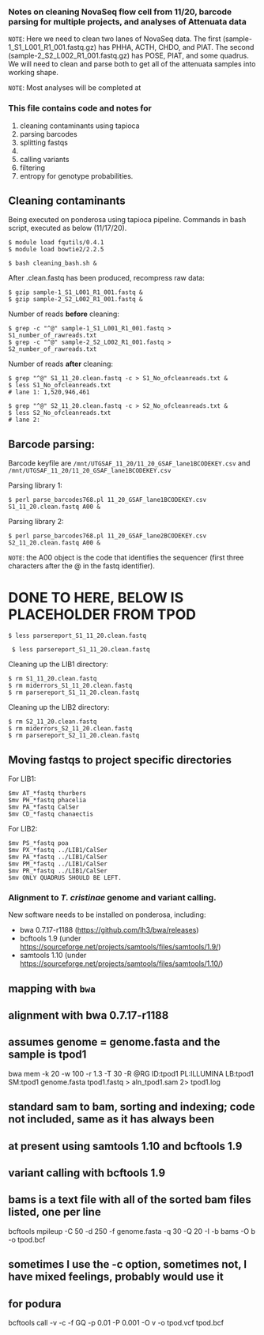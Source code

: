 ### Notes on cleaning NovaSeq flow cell from 11/20, barcode parsing for multiple projects, and analyses of Attenuata data 


`NOTE`: Here we need to clean two lanes of NovaSeq data. The first (sample-1_S1_L001_R1_001.fastq.gz) has PHHA, ACTH, CHDO, and PIAT. The second (sample-2_S2_L002_R1_001.fastq.gz) has POSE, PIAT, and some quadrus. We will need to clean and parse both to get all of the attenuata samples into working shape. 

`NOTE`: Most analyses will be completed at 

### This file contains code and notes for
1) cleaning contaminants using tapioca
2) parsing barcodes
3) splitting fastqs 
4) 
5) calling variants
6) filtering
7) entropy for genotype probabilities.

## Cleaning contaminants

Being executed on ponderosa using tapioca pipeline. Commands in bash script, executed as below (11/17/20).

    $ module load fqutils/0.4.1
    $ module load bowtie2/2.2.5
    
    $ bash cleaning_bash.sh &


After .clean.fastq has been produced, recompress raw data:

    $ gzip sample-1_S1_L001_R1_001.fastq &
    $ gzip sample-2_S2_L002_R1_001.fastq &


Number of reads **before** cleaning:

    $ grep -c "^@" sample-1_S1_L001_R1_001.fastq > S1_number_of_rawreads.txt
    $ grep -c "^@" sample-2_S2_L002_R1_001.fastq > S2_number_of_rawreads.txt
    
Number of reads **after** cleaning:

    $ grep "^@" S1_11_20.clean.fastq -c > S1_No_ofcleanreads.txt &
    $ less S1_No_ofcleanreads.txt
    # lane 1: 1,520,946,461

    $ grep "^@" S2_11_20.clean.fastq -c > S2_No_ofcleanreads.txt &
    $ less S2_No_ofcleanreads.txt
    # lane 2: 


## Barcode parsing:

Barcode keyfile are `/mnt/UTGSAF_11_20/11_20_GSAF_lane1BCODEKEY.csv` and `/mnt/UTGSAF_11_20/11_20_GSAF_lane1BCODEKEY.csv`

Parsing library 1:

    $ perl parse_barcodes768.pl 11_20_GSAF_lane1BCODEKEY.csv S1_11_20.clean.fastq A00 &

Parsing library 2:

    $ perl parse_barcodes768.pl 11_20_GSAF_lane2BCODEKEY.csv S2_11_20.clean.fastq A00 &

`NOTE`: the A00 object is the code that identifies the sequencer (first three characters after the @ in the fastq identifier).

# DONE TO HERE, BELOW IS PLACEHOLDER FROM TPOD

    $ less parsereport_S1_11_20.clean.fastq
 
     $ less parsereport_S1_11_20.clean.fastq

          
Cleaning up the LIB1 directory:

    $ rm S1_11_20.clean.fastq
    $ rm miderrors_S1_11_20.clean.fastq
    $ rm parsereport_S1_11_20.clean.fastq

Cleaning up the LIB2 directory:

    $ rm S2_11_20.clean.fastq
    $ rm miderrors_S2_11_20.clean.fastq
    $ rm parsereport_S2_11_20.clean.fastq

## Moving fastqs to project specific directories

For LIB1:

    $mv AT_*fastq thurbers
    $mv PH_*fastq phacelia
    $mv PA_*fastq CalSer
    $mv CD_*fastq chanaectis

For LIB2:

    $mv PS_*fastq poa
    $mv PX_*fastq ../LIB1/CalSer
    $mv PA_*fastq ../LIB1/CalSer
    $mv PM_*fastq ../LIB1/CalSer
    $mv PR_*fastq ../LIB1/CalSer
    $mv ONLY QUADRUS SHOULD BE LEFT.


### Alignment to *T. cristinae* genome and variant calling.
New software needs to be installed on ponderosa, including:
- bwa 0.7.17-r1188 (https://github.com/lh3/bwa/releases)
- bcftools 1.9 (under https://sourceforge.net/projects/samtools/files/samtools/1.9/)
- samtools 1.10 (under https://sourceforge.net/projects/samtools/files/samtools/1.10/)
## mapping with `bwa`


## alignment with bwa 0.7.17-r1188
## assumes genome = genome.fasta and the sample is tpod1

bwa mem -k 20 -w 100 -r 1.3 -T 30 -R @RG        ID:tpod1        PL:ILLUMINA     LB:tpod1        SM:tpod1 genome.fasta tpod1.fastq > aln_tpod1.sam 2> tpod1.log

## standard sam to bam, sorting and indexing; code not included, same as it has always been
## at present using samtools 1.10 and bcftools 1.9

## variant calling with bcftools 1.9
## bams is a text file with all of the sorted bam files listed, one per line
bcftools mpileup -C 50 -d 250 -f genome.fasta -q 30 -Q 20 -I -b bams -O b -o tpod.bcf

## sometimes I use the -c option, sometimes not, I have mixed feelings, probably would use it
## for podura
bcftools call -v -c -f GQ -p 0.01 -P 0.001 -O v -o tpod.vcf tpod.bcf
